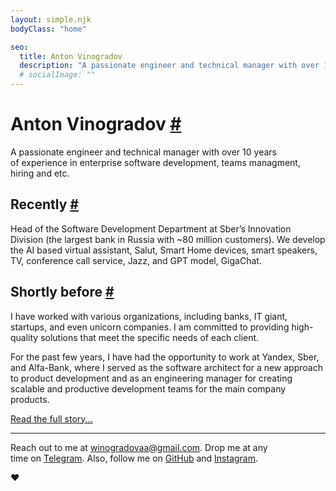 ```yaml
---
layout: simple.njk
bodyClass: "home"

seo:
  title: Anton Vinogradov
  description: "A passionate engineer and technical manager with over 10 years of experience in enterprise software development"
  # socialImage: ""
---
```


# Anton Vinogradov [#](#anton-vinogradov-)

A&nbsp;passionate engineer and technical manager with over 10&nbsp;years of&nbsp;experience in&nbsp;enterprise software development, teams managment, hiring and&nbsp;etc.

## Recently [#](#right-now-)

Head of&nbsp;the Software Development Department at&nbsp;Sber&rsquo;s Innovation Division (the&nbsp;largest bank in&nbsp;Russia with ~80 million customers). We&nbsp;develop the&nbsp;AI based virtual assistant, Salut, Smart Home devices, smart speakers, TV, conference call service, Jazz, and&nbsp;GPT model, GigaChat.


## Shortly before [#](#once-upon-a-time-)

I&nbsp;have worked with&nbsp;various organizations, including banks, IT&nbsp;giant, startups, and&nbsp;even unicorn companies. I&nbsp;am committed to&nbsp;providing high-quality solutions that meet the specific needs of&nbsp;each client.

For the past few years, I&nbsp;have had the opportunity to&nbsp;work at&nbsp;Yandex, Sber, and&nbsp;Alfa-Bank, where&nbsp;I served as&nbsp;the software architect for a&nbsp;new approach to&nbsp;product development and&nbsp;as&nbsp;an&nbsp;engineering manager for creating scalable and&nbsp;productive development teams for the main company products.

[Read the full story...](cv)

---

Reach out to&nbsp;me&nbsp;at&nbsp;[winogradovaa@gmail.com](mailto:winogradovaa@gmail.com).
Drop&nbsp;me&nbsp;at&nbsp;any time&nbsp;on&nbsp;[Telegram](https://t.me/@tony_vi).
Also, follow&nbsp;me&nbsp;on&nbsp;[GitHub](https://github.com/awinogradov) and&nbsp;[Instagram](https://instagram.com/tony__vi).

<div class="emoji">❤️</div>
